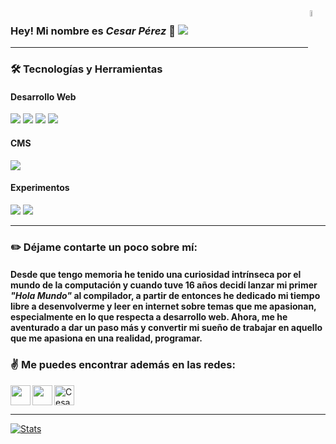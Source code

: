 <img align="right" width="5%" src="https://i.ibb.co/h1qqJMg/logo-png.png"/>

### Hey! Mi nombre es *Cesar Pérez* 👋 <a href="https://www.linkedin.com/in/cesaraugp/"><img src="https://img.shields.io/badge/Cesar Pérez-%230077B5.svg?&style=for-the-badge&logo=linkedin&logoColor=white" ></a> 
---

<!-- ### :hourglass: Actualmente, estoy enfocando mi tiempo en: -->

### :hammer_and_wrench: Tecnologías y Herramientas
#### Desarrollo Web
<img src="https://img.shields.io/badge/html5%20-%23E34F26.svg?&style=for-the-badge&logo=html5&logoColor=white"> <img src="https://img.shields.io/badge/css3%20-%231572B6.svg?&style=for-the-badge&logo=css3&logoColor=white"> <img src="https://img.shields.io/badge/javascript%20-%23323330.svg?&style=for-the-badge&logo=javascript&logoColor=%23F7DF1E"> <img src="https://img.shields.io/badge/Typescript%20-%23007acc.svg?&style=for-the-badge&logo=typescript&logoColor=white">  
#### CMS
<img src="https://img.shields.io/badge/Wordpress%20-%2321759b.svg?&style=for-the-badge&logo=wordpress&logoColor=white">
  
#### Experimentos
<img src="https://img.shields.io/badge/Python%20-%23306998.svg?&style=for-the-badge&logo=python&logoColor=ffd43b">

<img src="https://img.shields.io/badge/Python%20-%23306998.svg?&style=for-the-badge&logo=python&logoColor=ffd43b">

---
### :pencil2: Déjame contarte un poco sobre mí:

#### Desde que tengo memoria he tenido una curiosidad intrínseca por el mundo de la computación y cuando tuve 16 años decidí lanzar mi primer *"Hola Mundo"*  al compilador, a partir de entonces he dedicado mi tiempo libre a desenvolverme y leer en internet sobre temas que me apasionan, especialmente en lo que respecta a desarrollo web. Ahora, me he aventurado a dar un paso más y convertir mi sueño de trabajar en aquello que me apasiona en una realidad, programar.


### :v: Me puedes encontrar además en las redes:

[<img height="32" width="32" src="https://cdn.jsdelivr.net/npm/simple-icons@v3/icons/twitter.svg" align="left" />][twitter] [<img height="32" width="32" src="https://cdn.jsdelivr.net/npm/simple-icons@v3/icons/codepen.svg" align="left" />][codepen] <a href="https://dev.to/cesaraugp">   <img src="https://d2fltix0v2e0sb.cloudfront.net/dev-badge.svg" alt="Cesar Pérez's DEV Community Profile" height="32" width="32"/>
</a>

---


[![Stats](https://github-readme-stats.vercel.app/api?username=cesaraugp)](https://github.com/anuraghazra/github-readme-stats)

<!--
**Cesaraugp/cesaraugp** is a ✨ _special_ ✨ repository because its `README.md` (this file) appears on your GitHub profile.
#### * Proyectos personales.
#### * Snippets de Javascript que encuentre Retadores/Interesantes.
#### * Enunciado y resolución de ejercicios de C++. 
 -->

[twitter]: https://twitter.com/cesaraugp
[linkedin]: https://linkedin.com/in/cesaraugp
[codepen]:https://codepen.io/cesaraugp
[jsplaylist]: https://www.youtube.com/playlist?list=PLkwxH9e_vrALRJKu7wfXby3MKeflhTu6B
[cssplaylist]: https://www.youtube.com/playlist?list=PLkwxH9e_vrALSdvZuEh6gqQdmDoDIoqz4
[reactplaylist]: https://www.youtube.com/playlist?list=PLkwxH9e_vrAK4TdffpxKY3QGyHCpxFcQ0

<!--stackedit_data:
eyJoaXN0b3J5IjpbMTIxMDQ5OTUxOF19
-->